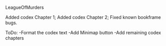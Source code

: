 LeagueOfMurders


Added codex Chapter 1;
Added codex Chapter 2;
Fixed known bookframe bugs.

ToDo:
-Format the codex text
-Add Minimap button
-Add remaining codex chapters

